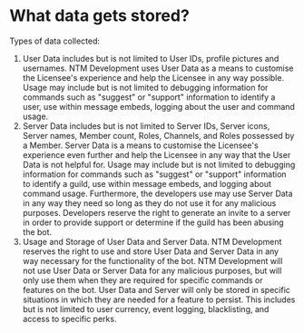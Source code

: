 # What data gets stored?

Types of data collected:

1. User Data includes but is not limited to User IDs, profile pictures and usernames. NTM Development uses User Data as a means to customise the Licensee's experience and help the Licensee in any way possible. Usage may include but is not limited to debugging information for commands such as "suggest" or "support" information to identify a user, use within message embeds, logging about the user and command usage.
2. Server Data includes but is not limited to Server IDs, Server icons, Server names, Member count, Roles, Channels, and Roles possessed by a Member. Server Data is a means to customise the Licensee's experience even further and help the Licensee in any way that the User Data is not helpful for. Usage may include but is not limited to debugging information for commands such as "suggest" or "support" information to identify a guild, use within message embeds, and logging about command usage. Furthermore, the developers use may use Server Data in any way they need so long as they do not use it for any malicious purposes. Developers reserve the right to generate an invite to a server in order to provide support or determine if the guild has been abusing the bot.
3. Usage and Storage of User Data and Server Data. NTM Development reserves the right to use and store User Data and Server Data in any way necessary for the functionality of the bot. NTM Development will not use User Data or Server Data for any malicious purposes, but will only use them when they are required for specific commands or features on the bot. User Data and Server will only be stored in specific situations in which they are needed for a feature to persist. This includes but is not limited to user currency, event logging, blacklisting, and access to specific perks.